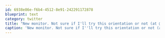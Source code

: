 ```yaml
---
id: 6938e86e-f6b4-4512-8e91-242291172878
blueprint: text
category: twitter
title: "New monitor. Not sure if I'll try this orientation or not (at @okcolab) [pic] — path.com/p/DPzyE"
caption: 'New monitor. Not sure if I''ll try this orientation or not (at <span class="username username_linked">@<a href="https://twitter.com/okcolab" title="Okanagan coLab">okcolab</a></span>) [pic] — <a href="http://path.com/p/DPzyE" title="http://path.com/p/DPzyE" class="link link_untco">path.com/p/DPzyE</a>'
---
```

